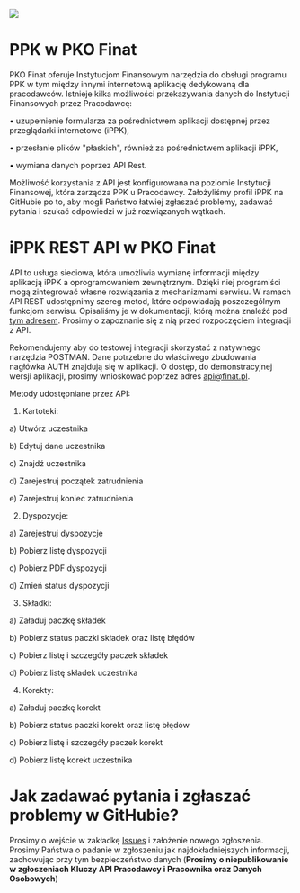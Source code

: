 ![](https://www.finat.pl/static/front/infosite/img/logo/pko-finat.svg)
# PPK w PKO Finat
PKO Finat oferuje Instytucjom Finansowym narzędzia do obsługi programu PPK w tym między innymi internetową aplikację dedykowaną dla pracodawców. Istnieje kilka możliwości przekazywania danych do Instytucji Finansowych przez Pracodawcę:

•	uzupełnienie formularza za pośrednictwem aplikacji dostępnej przez przeglądarki internetowe (iPPK),

•	przesłanie plików "płaskich", również za pośrednictwem aplikacji iPPK,

•	wymiana danych poprzez API Rest.

Możliwość korzystania z API jest konfigurowana na poziomie Instytucji Finansowej, która zarządza PPK u Pracodawcy.
Założyliśmy profil iPPK na GitHubie po to, aby mogli Państwo łatwiej zgłaszać problemy, zadawać pytania i szukać odpowiedzi w już rozwiązanych wątkach.

# iPPK REST API w PKO Finat
API to usługa sieciowa, która umożliwia wymianę informacji między aplikacją iPPK a oprogramowaniem zewnętrznym. Dzięki niej programiści mogą zintegrować własne rozwiązania z mechanizmami serwisu. W ramach API REST udostępnimy szereg metod, które odpowiadają poszczególnym funkcjom serwisu. Opisaliśmy je w dokumentacji, którą można znaleźć pod [tym adresem](https://www.finat.pl/media_files/d9e622e5-b391-40fc-9fd0-ee689705f8b2.pdf). Prosimy o zapoznanie się z nią przed rozpoczęciem integracji z API.

Rekomendujemy aby do testowej integracji skorzystać z natywnego narzędzia POSTMAN. Dane potrzebne do właściwego zbudowania nagłówka AUTH znajdują się w aplikacji. O dostęp, do demonstracyjnej wersji aplikacji, prosimy wnioskować poprzez adres api@finat.pl. 

Metody udostępniane przez API:
1.	Kartoteki:

a)	Utwórz uczestnika

b)	Edytuj dane uczestnika

c)	Znajdź uczestnika

d)	Zarejestruj początek zatrudnienia

e)	Zarejestruj koniec zatrudnienia

2.	Dyspozycje:

a)	Zarejestruj dyspozycje

b)	Pobierz listę dyspozycji

c)	Pobierz PDF dyspozycji

d)	Zmień status dyspozycji

3.	Składki:

a)	Załaduj paczkę składek

b)	Pobierz status paczki składek oraz listę błędów

c)	Pobierz listę i szczegóły paczek składek

d)	Pobierz listę składek uczestnika

4. Korekty:

a) Załaduj paczkę korekt

b) Pobierz status paczki korekt oraz listę błędów

c) Pobierz listę i szczegóły paczek korekt

d) Pobierz listę korekt uczestnika


# Jak zadawać pytania i zgłaszać problemy w GitHubie?

Prosimy o wejście w zakładkę [Issues](https://github.com/PKOFINAT/iPPK/issues) i założenie nowego zgłoszenia. Prosimy Państwa o padanie w zgłoszeniu jak najdokładniejszych informacji, zachowując przy tym bezpieczeństwo danych (**Prosimy o niepublikowanie w zgłoszeniach Kluczy API Pracodawcy i Pracownika oraz Danych Osobowych**)
